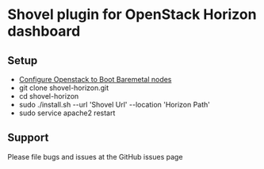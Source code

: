# Shovel plugin for OpenStack Horizon dashboard

## Setup
- [Configure Openstack to Boot Baremetal nodes](setup_openstack.md)
- git clone shovel-horizon.git
- cd shovel-horizon
- sudo ./install.sh --url 'Shovel Url' --location 'Horizon Path'
- sudo service apache2 restart

## Support

Please file bugs and issues at the GitHub issues page
